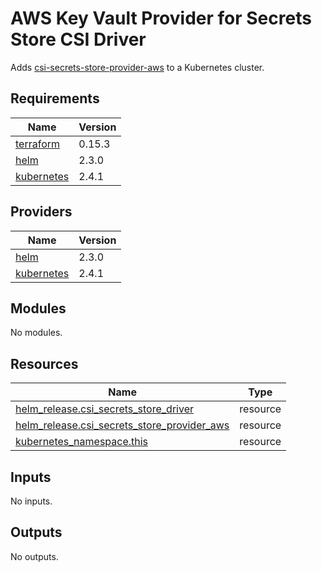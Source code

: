# AWS Key Vault Provider for Secrets Store CSI Driver

Adds [csi-secrets-store-provider-aws](https://github.com/aws/secrets-store-csi-driver-provider-aws) to a Kubernetes cluster.

## Requirements

| Name | Version |
|------|---------|
| <a name="requirement_terraform"></a> [terraform](#requirement\_terraform) | 0.15.3 |
| <a name="requirement_helm"></a> [helm](#requirement\_helm) | 2.3.0 |
| <a name="requirement_kubernetes"></a> [kubernetes](#requirement\_kubernetes) | 2.4.1 |

## Providers

| Name | Version |
|------|---------|
| <a name="provider_helm"></a> [helm](#provider\_helm) | 2.3.0 |
| <a name="provider_kubernetes"></a> [kubernetes](#provider\_kubernetes) | 2.4.1 |

## Modules

No modules.

## Resources

| Name | Type |
|------|------|
| [helm_release.csi_secrets_store_driver](https://registry.terraform.io/providers/hashicorp/helm/2.3.0/docs/resources/release) | resource |
| [helm_release.csi_secrets_store_provider_aws](https://registry.terraform.io/providers/hashicorp/helm/2.3.0/docs/resources/release) | resource |
| [kubernetes_namespace.this](https://registry.terraform.io/providers/hashicorp/kubernetes/2.4.1/docs/resources/namespace) | resource |

## Inputs

No inputs.

## Outputs

No outputs.
